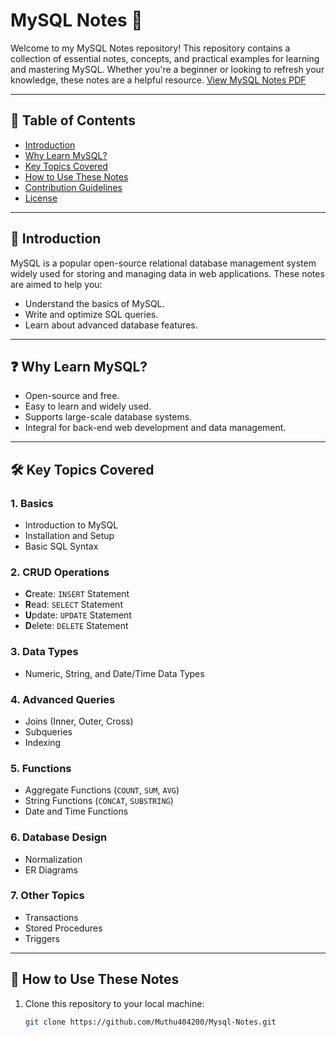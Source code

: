 # MySQL Notes 📘

Welcome to my MySQL Notes repository! This repository contains a collection of essential notes, concepts, and practical examples for learning and mastering MySQL. Whether you're a beginner or looking to refresh your knowledge, these notes are a helpful resource.
[View MySQL Notes PDF](./MYSQL.pdf)

---

## 📂 Table of Contents

- [Introduction](#introduction)
- [Why Learn MySQL?](#why-learn-mysql)
- [Key Topics Covered](#key-topics-covered)
- [How to Use These Notes](#how-to-use-these-notes)
- [Contribution Guidelines](#contribution-guidelines)
- [License](#license)

---

## 📝 Introduction

MySQL is a popular open-source relational database management system widely used for storing and managing data in web applications. These notes are aimed to help you:

- Understand the basics of MySQL.
- Write and optimize SQL queries.
- Learn about advanced database features.

---

## ❓ Why Learn MySQL?

- Open-source and free.
- Easy to learn and widely used.
- Supports large-scale database systems.
- Integral for back-end web development and data management.

---

## 🛠️ Key Topics Covered

### 1. Basics
- Introduction to MySQL
- Installation and Setup
- Basic SQL Syntax

### 2. CRUD Operations
- **C**reate: `INSERT` Statement
- **R**ead: `SELECT` Statement
- **U**pdate: `UPDATE` Statement
- **D**elete: `DELETE` Statement

### 3. Data Types
- Numeric, String, and Date/Time Data Types

### 4. Advanced Queries
- Joins (Inner, Outer, Cross)
- Subqueries
- Indexing

### 5. Functions
- Aggregate Functions (`COUNT`, `SUM`, `AVG`)
- String Functions (`CONCAT`, `SUBSTRING`)
- Date and Time Functions

### 6. Database Design
- Normalization
- ER Diagrams

### 7. Other Topics
- Transactions
- Stored Procedures
- Triggers

---

## 🚀 How to Use These Notes

1. Clone this repository to your local machine:
   ```bash
   git clone https://github.com/Muthu404200/Mysql-Notes.git

